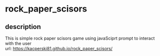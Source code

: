# rock_paper_scisors
## description
This is simple rock paper scisors game using javaSciprt prompt to interact with the user\
url: https://kacperski81.github.io/rock_paper_scisors/
